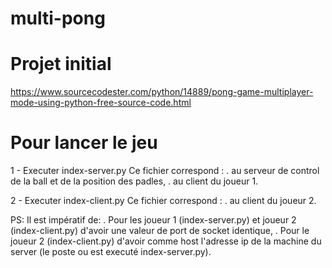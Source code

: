# multi-pong


# Projet initial
https://www.sourcecodester.com/python/14889/pong-game-multiplayer-mode-using-python-free-source-code.html


# Pour lancer le jeu

1 - Executer index-server.py 
  Ce fichier correspond :
    . au serveur de control de la ball et de la position des padles,
    . au client du joueur 1.

2 - Executer index-client.py
  Ce fichier correspond :
    . au client du joueur 2.
    
PS: Il est impératif de:
  . Pour les joueur 1 (index-server.py) et joueur 2 (index-client.py) d'avoir une valeur de port de socket identique,
  . Pour le joueur 2 (index-client.py) d'avoir comme host l'adresse ip de la machine du server (le poste ou est executé index-server.py).
